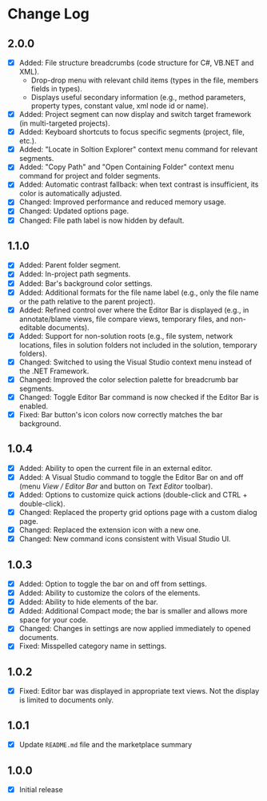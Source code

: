 # Change Log

## 2.0.0
- [x] Added: File structure breadcrumbs (code structure for C#, VB.NET and XML).
    - Drop-drop menu with relevant child items (types in the file, members fields in types).
    - Displays useful secondary information (e.g., method parameters, property types, constant value, xml node id or name).
- [x] Added: Project segment can now display and switch target framework (in multi-targeted projects).
- [x] Added: Keyboard shortcuts to focus specific segments (project, file, etc.).
- [x] Added: "Locate in Soltion Explorer" context menu command for relevant segments.
- [x] Added: "Copy Path" and "Open Containing Folder" context menu command for project and folder segments.
- [x] Added: Automatic contrast fallback: when text contrast is insufficient, its color is automatically adjusted.
- [x] Changed: Improved performance and reduced memory usage.
- [x] Changed: Updated options page.
- [x] Changed: File path label is now hidden by default.

## 1.1.0
- [x] Added: Parent folder segment.
- [x] Added: In-project path segments.
- [x] Added: Bar's background color settings.
- [x] Added: Additional formats for the file name label (e.g., only the file name or the path relative to the parent project).
- [x] Added: Refined control over where the Editor Bar is displayed (e.g., in annotate/blame views, file compare views, temporary files, and non-editable documents).
- [x] Added: Support for non-solution roots (e.g., file system, network locations, files in solution folders not included in the solution, temporary folders).
- [x] Changed: Switched to using the Visual Studio context menu instead of the .NET Framework.
- [x] Changed: Improved the color selection palette for breadcrumb bar segments.
- [x] Changed: Toggle Editor Bar command is now checked if the Editor Bar is enabled.
- [x] Fixed: Bar button's icon colors now correctly matches the bar background.

## 1.0.4
- [x] Added: Ability to open the current file in an external editor.
- [x] Added: A Visual Studio command to toggle the Editor Bar on and off (menu *View / Editor Bar* and button on *Text Editor* toolbar).
- [x] Added: Options to customize quick actions (double-click and CTRL + double-click).
- [x] Changed: Replaced the property grid options page with a custom dialog page.
- [x] Changed: Replaced the extension icon with a new one.
- [x] Changed: New command icons consistent with Visual Studio UI.

## 1.0.3
- [x] Added: Option to toggle the bar on and off from settings.
- [x] Added: Ability to customize the colors of the elements.
- [x] Added: Ability to hide elements of the bar.
- [x] Added: Additional Compact mode; the bar is smaller and allows more space for your code.
- [x] Changed: Changes in settings are now applied immediately to opened documents.
- [x] Fixed: Misspelled category name in settings.

## 1.0.2
- [x] Fixed: Editor bar was displayed in appropriate text views. Not the display is limited to documents only.

## 1.0.1
- [x] Update `README.md` file and the marketplace summary

## 1.0.0
- [x] Initial release